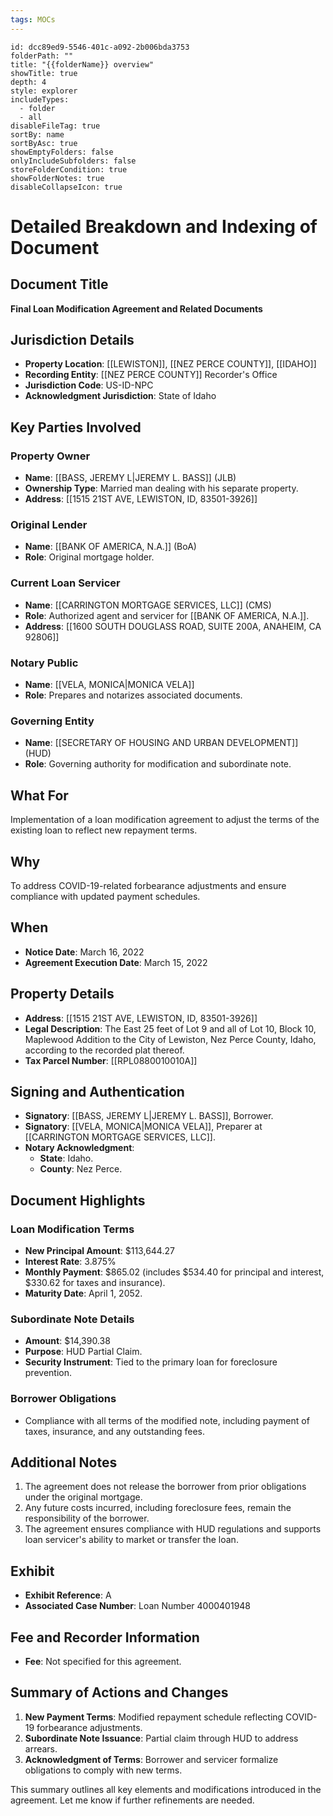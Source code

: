 ```yaml
---
tags: MOCs
---
```

```folder-overview
id: dcc89ed9-5546-401c-a092-2b006bda3753
folderPath: ""
title: "{{folderName}} overview"
showTitle: true
depth: 4
style: explorer
includeTypes:
  - folder
  - all
disableFileTag: true
sortBy: name
sortByAsc: true
showEmptyFolders: false
onlyIncludeSubfolders: false
storeFolderCondition: true
showFolderNotes: true
disableCollapseIcon: true
```
# Detailed Breakdown and Indexing of Document

## Document Title
**Final Loan Modification Agreement and Related Documents**

## Jurisdiction Details
- **Property Location**: [[LEWISTON]], [[NEZ PERCE COUNTY]], [[IDAHO]]
- **Recording Entity**: [[NEZ PERCE COUNTY]] Recorder's Office
- **Jurisdiction Code**: US-ID-NPC
- **Acknowledgment Jurisdiction**: State of Idaho

## Key Parties Involved
### Property Owner
- **Name**: [[BASS, JEREMY L|JEREMY L. BASS]] (JLB)
- **Ownership Type**: Married man dealing with his separate property.
- **Address**: [[1515 21ST AVE, LEWISTON, ID, 83501-3926]]

### Original Lender
- **Name**: [[BANK OF AMERICA, N.A.]] (BoA)
- **Role**: Original mortgage holder.

### Current Loan Servicer
- **Name**: [[CARRINGTON MORTGAGE SERVICES, LLC]] (CMS)
- **Role**: Authorized agent and servicer for [[BANK OF AMERICA, N.A.]].
- **Address**: [[1600 SOUTH DOUGLASS ROAD, SUITE 200A, ANAHEIM, CA 92806]]

### Notary Public
- **Name**: [[VELA, MONICA|MONICA VELA]]
- **Role**: Prepares and notarizes associated documents.

### Governing Entity
- **Name**: [[SECRETARY OF HOUSING AND URBAN DEVELOPMENT]] (HUD)
- **Role**: Governing authority for modification and subordinate note.

## What For
Implementation of a loan modification agreement to adjust the terms of the existing loan to reflect new repayment terms.

## Why
To address COVID-19-related forbearance adjustments and ensure compliance with updated payment schedules.

## When
- **Notice Date**: March 16, 2022
- **Agreement Execution Date**: March 15, 2022

## Property Details
- **Address**: [[1515 21ST AVE, LEWISTON, ID, 83501-3926]]
- **Legal Description**: The East 25 feet of Lot 9 and all of Lot 10, Block 10, Maplewood Addition to the City of Lewiston, Nez Perce County, Idaho, according to the recorded plat thereof.
- **Tax Parcel Number**: [[RPL0880010010A]]

## Signing and Authentication
- **Signatory**: [[BASS, JEREMY L|JEREMY L. BASS]], Borrower.
- **Signatory**: [[VELA, MONICA|MONICA VELA]], Preparer at [[CARRINGTON MORTGAGE SERVICES, LLC]].
- **Notary Acknowledgment**:
  - **State**: Idaho.
  - **County**: Nez Perce.

## Document Highlights
### Loan Modification Terms
- **New Principal Amount**: $113,644.27
- **Interest Rate**: 3.875%
- **Monthly Payment**: $865.02 (includes $534.40 for principal and interest, $330.62 for taxes and insurance).
- **Maturity Date**: April 1, 2052.

### Subordinate Note Details
- **Amount**: $14,390.38
- **Purpose**: HUD Partial Claim.
- **Security Instrument**: Tied to the primary loan for foreclosure prevention.

### Borrower Obligations
- Compliance with all terms of the modified note, including payment of taxes, insurance, and any outstanding fees.

## Additional Notes
1. The agreement does not release the borrower from prior obligations under the original mortgage.
2. Any future costs incurred, including foreclosure fees, remain the responsibility of the borrower.
3. The agreement ensures compliance with HUD regulations and supports loan servicer's ability to market or transfer the loan.

## Exhibit
- **Exhibit Reference**: A
- **Associated Case Number**: Loan Number 4000401948

## Fee and Recorder Information
- **Fee**: Not specified for this agreement.

## Summary of Actions and Changes
1. **New Payment Terms**: Modified repayment schedule reflecting COVID-19 forbearance adjustments.
2. **Subordinate Note Issuance**: Partial claim through HUD to address arrears.
3. **Acknowledgment of Terms**: Borrower and servicer formalize obligations to comply with new terms.

This summary outlines all key elements and modifications introduced in the agreement. Let me know if further refinements are needed.
